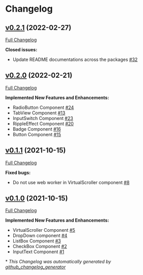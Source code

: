 # Changelog

## [v0.2.1](https://github.com/adaleks/anywhere-ui/tree/v0.2.1) (2022-02-27)

[Full Changelog](https://github.com/adaleks/anywhere-ui/compare/v0.2.0...v0.2.1)

**Closed issues:**

- Update README documentations across the packages [\#32](https://github.com/adaleks/anywhere-ui/issues/32)

## [v0.2.0](https://github.com/adaleks/anywhere-ui/tree/v0.2.0) (2022-02-21)

[Full Changelog](https://github.com/adaleks/anywhere-ui/compare/v0.1.1...v0.2.0)

**Implemented New Features and Enhancements:**

- RadioButton Component [\#24](https://github.com/adaleks/anywhere-ui/issues/24)
- TabView Component [\#13](https://github.com/adaleks/anywhere-ui/issues/13)
- InputSwitch Component [\#23](https://github.com/adaleks/anywhere-ui/issues/23)
- RippleEffect Component [\#20](https://github.com/adaleks/anywhere-ui/issues/20)
- Badge Component [\#16](https://github.com/adaleks/anywhere-ui/issues/16)
- Button Component [\#15](https://github.com/adaleks/anywhere-ui/issues/15)

## [v0.1.1](https://github.com/adaleks/anywhere-ui/tree/v0.1.1) (2021-10-15)

[Full Changelog](https://github.com/adaleks/anywhere-ui/compare/v0.1.0...v0.1.1)

**Fixed bugs:**

- Do not use web worker in VirtualScroller component [\#8](https://github.com/adaleks/anywhere-ui/issues/8)

## [v0.1.0](https://github.com/adaleks/anywhere-ui/tree/v0.1.0) (2021-10-15)

[Full Changelog](https://github.com/adaleks/anywhere-ui/compare/1cb51b5d82cdaec1d6fefef0e472103601247d89...v0.1.0)

**Implemented New Features and Enhancements:**

- VirtualScroller Component [\#5](https://github.com/adaleks/anywhere-ui/issues/5)
- DropDown component [\#4](https://github.com/adaleks/anywhere-ui/issues/4)
- ListBox Component [\#3](https://github.com/adaleks/anywhere-ui/issues/3)
- CheckBox Component [\#2](https://github.com/adaleks/anywhere-ui/issues/2)
- InputText Component [\#1](https://github.com/adaleks/anywhere-ui/issues/1)

\* _This Changelog was automatically generated by [github_changelog_generator](https://github.com/github-changelog-generator/github-changelog-generator)_
